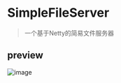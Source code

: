 # SimpleFileServer
> 一个基于Netty的简易文件服务器

## preview
![image](http://lzfblog.cn/upload/2021/02/image-e1222cf683aa4d7892960cd7713efd28.png)
